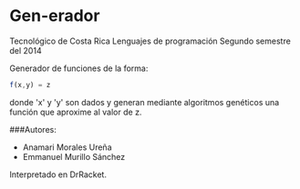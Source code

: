#  Gen-erador

Tecnológico de Costa Rica
Lenguajes de programación
Segundo semestre del 2014

Generador de funciones de la forma:
```javascript
f(x,y) = z
```
donde 'x' y 'y' son dados y generan mediante algoritmos genéticos una función que aproxime al valor de z.

###Autores:
  * Anamari Morales Ureña
  * Emmanuel Murillo Sánchez

Interpretado en DrRacket.

